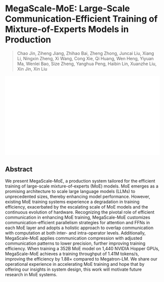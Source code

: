 # MegaScale-MoE: Large-Scale Communication-Efficient Training of Mixture-of-Experts Models in Production

> Chao Jin, Ziheng Jiang, Zhihao Bai, Zheng Zhong, Juncai Liu, Xiang Li, Ningxin Zheng, Xi Wang, Cong Xie, Qi Huang, Wen Heng, Yiyuan Ma, Wenlei Bao, Size Zheng, Yanghua Peng, Haibin Lin, Xuanzhe Liu, Xin Jin, Xin Liu

<p align="center">
<img src="../../blank.jpg" width="600" title="blank">
</p>

## Abstract

We present MegaScale-MoE, a production system tailored for the efficient
training of large-scale mixture-of-experts (MoE) models. MoE emerges as a
promising architecture to scale large language models (LLMs) to unprecedented
sizes, thereby enhancing model performance. However, existing MoE training
systems experience a degradation in training efficiency, exacerbated by the
escalating scale of MoE models and the continuous evolution of hardware.
  Recognizing the pivotal role of efficient communication in enhancing MoE
training, MegaScale-MoE customizes communication-efficient parallelism
strategies for attention and FFNs in each MoE layer and adopts a holistic
approach to overlap communication with computation at both inter- and
intra-operator levels. Additionally, MegaScale-MoE applies communication
compression with adjusted communication patterns to lower precision, further
improving training efficiency. When training a 352B MoE model on 1,440 NVIDIA
Hopper GPUs, MegaScale-MoE achieves a training throughput of 1.41M tokens/s,
improving the efficiency by 1.88$\times$ compared to Megatron-LM. We share our
operational experience in accelerating MoE training and hope that by offering
our insights in system design, this work will motivate future research in MoE
systems.
